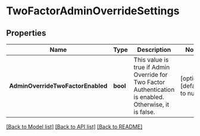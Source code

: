 # TwoFactorAdminOverrideSettings

## Properties
Name | Type | Description | Notes
------------ | ------------- | ------------- | -------------
**AdminOverrideTwoFactorEnabled** | **bool** | This value is true if Admin Override for Two Factor Authentication is enabled. Otherwise, it is false. | [optional] [default to null]

[[Back to Model list]](../README.md#documentation-for-models) [[Back to API list]](../README.md#documentation-for-api-endpoints) [[Back to README]](../README.md)


